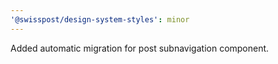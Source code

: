 ```yaml
---
'@swisspost/design-system-styles': minor
---
```


Added automatic migration for post subnavigation component.
